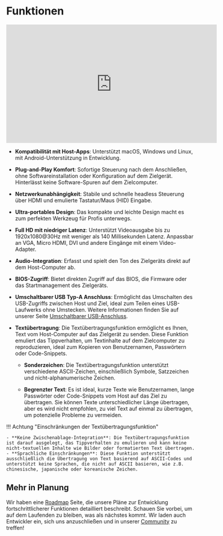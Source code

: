 # Funktionen

<iframe width="560" height="315" src="https://www.youtube.com/embed/r3HNUflWGOY?si=84Ek6F9ocHmmGTqW" title="YouTube video player" frameborder="0" allow="accelerometer; autoplay; clipboard-write; encrypted-media; gyroscope; picture-in-picture; web-share" referrerpolicy="strict-origin-when-cross-origin" allowfullscreen></iframe>

- **Kompatibilität mit Host-Apps**:
  Unterstützt macOS, Windows und Linux, mit Android-Unterstützung in Entwicklung.

- **Plug-and-Play Komfort**:
  Sofortige Steuerung nach dem Anschließen, ohne Softwareinstallation oder Konfiguration auf dem Zielgerät. Hinterlässt keine Software-Spuren auf dem Zielcomputer.

- **Netzwerkunabhängigkeit**:
  Stabile und schnelle headless Steuerung über HDMI und emulierte Tastatur/Maus (HID) Eingabe.

- **Ultra-portables Design**:
  Das kompakte und leichte Design macht es zum perfekten Werkzeug für Profis unterwegs.

- **Full HD mit niedriger Latenz**:
  Unterstützt Videoausgabe bis zu 1920x1080@30Hz mit weniger als 140 Millisekunden Latenz. Anpassbar an VGA, Micro HDMI, DVI und andere Eingänge mit einem Video-Adapter.

- **Audio-Integration**:
  Erfasst und spielt den Ton des Zielgeräts direkt auf dem Host-Computer ab.

- **BIOS-Zugriff**:
  Bietet direkten Zugriff auf das BIOS, die Firmware oder das Startmanagement des Zielgeräts.

- **Umschaltbarer USB Typ-A Anschluss**:
  Ermöglicht das Umschalten des USB-Zugriffs zwischen Host und Ziel, ideal zum Teilen eines USB-Laufwerks ohne Umstecken. Weitere Informationen finden Sie auf unserer Seite [Umschaltbarer USB-Anschluss](/usb-switch).

- **Textübertragung**:
  Die Textübertragungsfunktion ermöglicht es Ihnen, Text vom Host-Computer auf das Zielgerät zu senden. Diese Funktion emuliert das Tippverhalten, um Textinhalte auf dem Zielcomputer zu reproduzieren, ideal zum Kopieren von Benutzernamen, Passwörtern oder Code-Snippets.
  
    - **Sonderzeichen**: Die Textübertragungsfunktion unterstützt verschiedene ASCII-Zeichen, einschließlich Symbole, Satzzeichen und nicht-alphanumerische Zeichen.

    - **Begrenzter Text**: Es ist ideal, kurze Texte wie Benutzernamen, lange Passwörter oder Code-Snippets vom Host auf das Ziel zu übertragen. Sie können Texte unterschiedlicher Länge übertragen, aber es wird nicht empfohlen, zu viel Text auf einmal zu übertragen, um potenzielle Probleme zu vermeiden.

!!! Achtung "Einschränkungen der Textübertragungsfunktion"

    - **Keine Zwischenablage-Integration**: Die Textübertragungsfunktion ist darauf ausgelegt, das Tippverhalten zu emulieren und kann keine nicht-textuellen Inhalte wie Bilder oder formatierten Text übertragen.
    - **Sprachliche Einschränkungen**: Diese Funktion unterstützt ausschließlich die Übertragung von Text basierend auf ASCII-Codes und unterstützt keine Sprachen, die nicht auf ASCII basieren, wie z.B. chinesische, japanische oder koreanische Zeichen.

## Mehr in Planung

Wir haben eine [Roadmap](/roadmap) Seite, die unsere Pläne zur Entwicklung fortschrittlicherer Funktionen detailliert beschreibt. Schauen Sie vorbei, um auf dem Laufenden zu bleiben, was als nächstes kommt. Wir laden auch Entwickler ein, sich uns anzuschließen und in unserer [Community](/community) zu treffen!